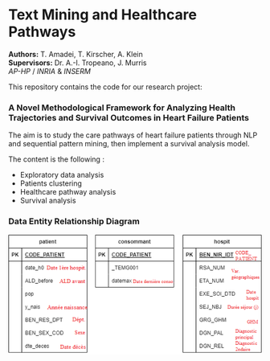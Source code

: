 # Text Mining and Healthcare Pathways

**Authors:** T. Amadei, T. Kirscher, A. Klein \
**Supervisors:** Dr. A.-I. Tropeano, J. Murris \
_AP-HP_ / _INRIA_ & _INSERM_

This repository contains the code for our research project:

### A Novel Methodological Framework for Analyzing Health Trajectories and Survival Outcomes in Heart Failure Patients

The aim is to study the care pathways of heart failure patients through NLP and sequential pattern mining, then implement a survival analysis model.

The content is the following :
- Exploratory data analysis
- Patients clustering
- Healthcare pathway analysis
- Survival analysis

### Data Entity Relationship Diagram

![erd](/src/database_erd.png)
